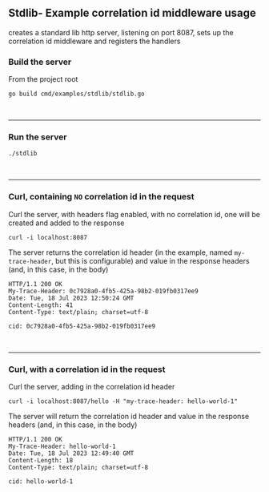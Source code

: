 ## Stdlib- Example correlation id middleware usage 
creates a standard lib http server, listening on port 8087,  sets up the correlation id middleware and registers the handlers

### Build the server
From the project root

    go build cmd/examples/stdlib/stdlib.go
<br />

---

### Run the server
    ./stdlib

<br />

---


### Curl, containing `NO` correlation id in the request 
Curl the server, with headers flag enabled, with no correlation id, one will be created and added to the response

    curl -i localhost:8087

The server returns the correlation id header (in the example, named `my-trace-header`, but this is configurable) 
and value in the response headers (and, in this case, in the body)

```http response
HTTP/1.1 200 OK
My-Trace-Header: 0c7928a0-4fb5-425a-98b2-019fb0317ee9
Date: Tue, 18 Jul 2023 12:50:24 GMT
Content-Length: 41
Content-Type: text/plain; charset=utf-8

cid: 0c7928a0-4fb5-425a-98b2-019fb0317ee9

```

<br />

---

### Curl, with a correlation id in the request
Curl the server, adding in the correlation id header

    curl -i localhost:8087/hello -H "my-trace-header: hello-world-1"

The server will return the correlation id header and value in the response headers (and, in this case, in the body)

```http response
HTTP/1.1 200 OK
My-Trace-Header: hello-world-1
Date: Tue, 18 Jul 2023 12:49:40 GMT
Content-Length: 18
Content-Type: text/plain; charset=utf-8

cid: hello-world-1
```
